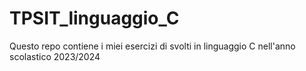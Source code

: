 # TPSIT_linguaggio_C
Questo repo contiene i miei esercizi di svolti in linguaggio C nell'anno scolastico 2023/2024
